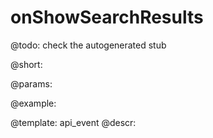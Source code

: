 onShowSearchResults
=============

@todo:
	check the autogenerated stub

@short:
	

@params:

@example:


@template:	api_event
@descr:

